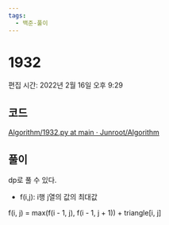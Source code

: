 ```yaml
---
tags:
  - 백준-풀이
---
```

# 1932

편집 시간: 2022년 2월 16일 오후 9:29

## 코드

[Algorithm/1932.py at main · Junroot/Algorithm](https://github.com/Junroot/Algorithm/blob/main/backjoon/1932.py)

## 풀이

dp로 풀 수 있다.

- f(i,j): i행 j열의 값의 최대값

f(i, j) = max(f(i - 1, j), f(i - 1, j + 1)) + triangle[i, j]